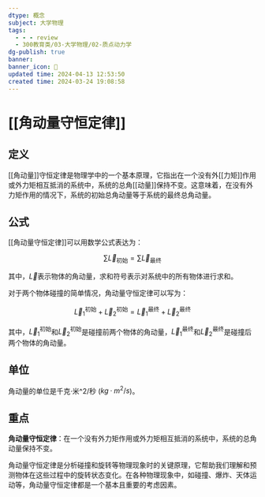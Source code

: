 ```yaml
---
dtype: 概念
subject: 大学物理
tags:
  - - - review
  - 300教育类/03-大学物理/02-质点动力学
dg-publish: true
banner: 
banner_icon: 🧠
updated time: 2024-04-13 12:53:50
created time: 2024-03-24 19:08:58
---
```


# [[角动量守恒定律]]

## 定义

[[角动量]]守恒定律是物理学中的一个基本原理，它指出在一个没有外[[力矩]]作用或外力矩相互抵消的系统中，系统的总角[[动量]]保持不变。这意味着，在没有外力矩作用的情况下，系统的初始总角动量等于系统的最终总角动量。

## 公式

[[角动量守恒定律]]可以用数学公式表达为：

$$\sum \vec{L}_{\text{初始}} = \sum \vec{L}_{\text{最终}}$$

其中，$\vec{L}$表示物体的角动量，求和符号表示对系统中的所有物体进行求和。

对于两个物体碰撞的简单情况，角动量守恒定律可以写为：

$$\vec{L}_1^{\text{初始}} + \vec{L}_2^{\text{初始}} = \vec{L}_1^{\text{最终}} + \vec{L}_2^{\text{最终}}$$

其中，$\vec{L}_1^{\text{初始}}$和$\vec{L}_2^{\text{初始}}$是碰撞前两个物体的角动量，$\vec{L}_1^{\text{最终}}$和$\vec{L}_2^{\text{最终}}$是碰撞后两个物体的角动量。

## 单位

角动量的单位是千克·米^2/秒 ($kg·m^2/s$)。

## 重点

**角动量守恒定律**：在一个没有外力矩作用或外力矩相互抵消的系统中，系统的总角动量保持不变。

角动量守恒定律是分析碰撞和旋转等物理现象时的关键原理，它帮助我们理解和预测物体在这些过程中的旋转状态变化。在各种物理现象中，如碰撞、爆炸、天体运动等，角动量守恒定律都是一个基本且重要的考虑因素。




